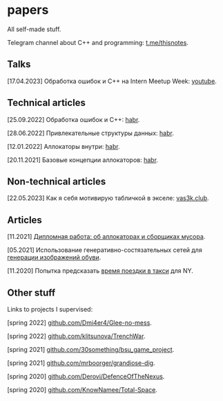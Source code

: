 # papers
All self-made stuff. 

Telegram channel about C++ and programming: [t.me/thisnotes](https://t.me/thisnotes). 

## Talks

[17.04.2023] Обработка ошибок и C++ на Intern Meetup Week: [youtube](https://www.youtube.com/live/5stJKC6UGyI?feature=share&t=532).

## Technical articles

[25.09.2022] Обработка ошибок и C++: [habr](https://habr.com/ru/post/690038/). 

[28.06.2022] Привлекательные структуры данных: [habr](https://habr.com/ru/post/673776/).

[12.01.2022] Аллокаторы внутри: [habr](https://habr.com/ru/post/645137/).

[20.11.2021] Базовые концепции аллокаторов: [habr](https://habr.com/ru/post/590415/).

## Non-technical articles

[22.05.2023] Как я себя мотивирую табличкой в экселе: [vas3k.club](https://vas3k.club/post/19725/).

## Articles
[11.2021] [Дипломная работа: об аллокаторах и сборщиках мусора](https://github.com/dasfex/papers/blob/main/university_articles/diploma.pdf).

[05.2021] Использование генеративно-состязательных сетей для [генерации изображений обуви](https://github.com/dasfex/papers/blob/main/university_articles/gan/gan.pdf).

[11.2020] Попытка предсказать [время поездки в такси](https://github.com/dasfex/papers/blob/main/university_articles/taxi_trips/text.pdf) для NY.

## Other stuff
Links to projects I supervised:

[spring 2022] [github.com/Dmi4er4/Glee-no-mess](https://github.com/Dmi4er4/Glee-no-mess).

[spring 2022] [github.com/klitsunova/TrenchWar](https://github.com/klitsunova/TrenchWar).

[spring 2021] [github.com/30something/bsu_game_project](https://github.com/30something/bsu_game_project).

[spring 2021] [github.com/mrboorger/grandiose-dig](https://github.com/mrboorger/grandiose-dig).

[spring 2020] [github.com/Derovi/DefenceOfTheNexus](https://github.com/Derovi/DefenceOfTheNexus).

[spring 2020] [github.com/KnowNamee/Total-Space](https://github.com/KnowNamee/Total-Space).

